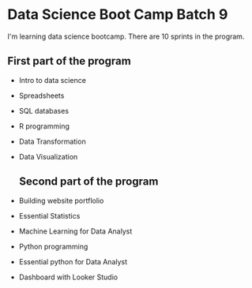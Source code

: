 # Data Science Boot Camp Batch 9

I'm learning data science bootcamp. There are 10 sprints in the program. 

## First part of the program

- Intro to data science
- Spreadsheets
- SQL databases
- R programming
- Data Transformation
- Data Visualization 

  ## Second part of the program

- Building website portflolio
- Essential Statistics
- Machine Learning for Data Analyst
- Python programming
- Essential python for Data Analyst
- Dashboard with Looker Studio
